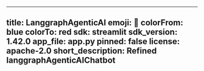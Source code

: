 
---
title: LanggraphAgenticAI
emoji: 🐨
colorFrom: blue
colorTo: red
sdk: streamlit
sdk_version: 1.42.0
app_file: app.py
pinned: false
license: apache-2.0
short_description: Refined langgraphAgenticAIChatbot
---



